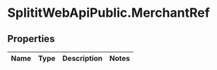 # SplititWebApiPublic.MerchantRef

## Properties

Name | Type | Description | Notes
------------ | ------------- | ------------- | -------------


